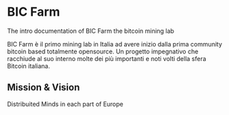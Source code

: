 # BIC Farm
The intro documentation of BIC Farm the bitcoin mining lab 

BIC Farm è il primo mining lab in Italia ad avere inizio dalla prima community bitcoin based totalmente opensource. Un progetto impegnativo che racchiude al suo interno molte dei più importanti e noti volti della sfera Bitcoin italiana. 

## Mission & Vision

Distribuited Minds in each part of Europe
